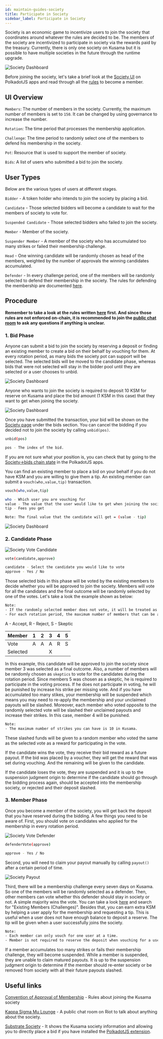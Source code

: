 ```yaml
---
id: maintain-guides-society
title: Participate in Society
sidebar_label: Participate in Society
---
```


Society is an economic game to incentivize users to join the society that coordinates around whatever the rules are decided to be. The members of the society are incentivized to participate in society via the rewards paid by the treasury. Currently, there is only one society on Kusama but it is possible to have multiple societies in the future through the runtime upgrade.

![Society Dashboard](assets/society/dashboard.jpg)

Before joining the society, let's take a brief look at the [Society UI](https://polkadot.js.org/apps/#/society) on PolkadotJS apps and read through all the  [rules](https://polkascan.io/pre/kusama/transaction/0x948d3a4378914341dc7af9220a4c73acb2b3f72a70f14ee8089799da16d94c17) to become a member.

## UI Overview

`Members`: The number of members in the society. Currently, the maximum number of members is set to `150`. It can be changed by using governance to increase the number. 

`Rotation`: The time period that processes the membership application. 

`Challenge`: The time period to randomly select one of the members to defend his membership in the society. 

`Pot`: Resource that is used to support the member of society.

`Bids`: A list of users who submitted a bid to join the society.

## User Types
Below are the various types of users at different stages.

`Bidder` - A token holder who intends to join the society by placing a bid.

`Candidate` - Those selected bidders will become a candidate to wait for the members of society to vote for.

`Suspended Candidate` - Those selected bidders who failed to join the society.

`Member` - Member of the society.

`Suspender Member` - A member of the society who has accumulated too many strikes or failed their membership challenge.

`Head` - One winning candidate will be randomly chosen as head of the members, weighted by the number of approvals the winning candidates accumulated. 

`Defender` - In every challenge period, one of the members will be randomly selected to defend their membership in the society. The rules for defending the membership are documented [here](https://polkascan.io/pre/kusama/transaction/0x948d3a4378914341dc7af9220a4c73acb2b3f72a70f14ee8089799da16d94c17).


## Procedure

**Remember to take a look at the rules written [here](https://polkascan.io/pre/kusama/transaction/0x948d3a4378914341dc7af9220a4c73acb2b3f72a70f14ee8089799da16d94c17) first. And since those rules are not enforced on-chain, it is recommended to join the [public chat room](https://matrix.to/#/!BUmiAAnAYSRGarqwOt:matrix.parity.io?via=matrix.parity.io&via=matrix.org&via=web3.foundation) to ask any questions if anything is unclear.**


### 1. Bid Phase

Anyone can submit a bid to join the society by reserving a deposit or finding an existing member to create a bid on their behalf by vouching for them. At every rotation period, as many bids the society pot can support will be selected. The selected bids will be moved to the candidate phase, whereas bids that were not selected will stay in the bidder pool until they are selected or a user chooses to unbid.

![Society Dashboard](assets/society/submit_bid.jpg)

Anyone who wants to join the society is required to deposit 10 KSM for reserve on Kusama and place the bid amount (1 KSM in this case) that they want to get when joining the society. 

![Society Dashboard](assets/society/test_bid.jpg)

Once you have submitted the transaction, your bid will be shown on the [Society page](https://polkadot.js.org/apps/#/society) under the bids section. You can cancel the bidding if you decided not to join the society by calling `unbid(pos)`.

```bash
unbid(pos)

pos - The index of the bid. 
```

If you are not sure what your position is, you can check that by going to the [Society->bids chain state](https://polkadot.js.org/apps/#/chainstate) in the PolkadotJS apps.

You can find an existing member to place a bid on your behalf if you do not have KSM and you are willing to give them a tip. An existing member can submit a `vouch(who,value,tip)` transaction.

```bash
vouch(who,value,tip)

who - Which user you are vouching for
value - The value that the user would like to get when joining the society
tip - Fees you get

Note: The final value that the candidate will get = (value - tip)
```

![Society Dashboard](assets/society/vouch.jpg)


### 2. Candidate Phase

![Society Vote Candidate](assets/society/vote_candidate.jpg)


```bash
vote(candidate,approve)

candidate - Select the candidate you would like to vote
approve - Yes / No
```

Those selected bids in this phase will be voted by the existing members to decide whether you will be approved to join the society. Members will vote for all the candidates and the final outcome will be randomly selected by one of the votes. Let's take a look the example shown as below:

```bash
Note:
- If the randomly selected member does not vote, it will be treated as a rejection.
- For each rotation period, the maximum number of members that can be accepted is set as 10. 
```

A - Accept,  R - Reject,  S - Skeptic

Member | 1 | 2 | 3 | 4 | 5 |
--- | --- | --- | --- | ---- | --- |
Vote | A | A | A | R | S |
Selected | | | X | | | 

In this example, this candidate will be approved to join the society since member 3 was selected as a final outcome. Also, a number of members will be randomly chosen as `skeptics` to vote for the candidates during the rotation period. Since members 5 was chosen as a skeptic, he is required to participate in the voting process. If he does not participate in voting, he will be punished by increase his strike per missing vote. And if you have accumulated too many stikes, your membership will be suspended which means you may need to re-apply the membership and your unclaimed payouts will be slashed. Moreover, each member who voted opposite to the randomly selected vote will be slashed their unclaimed payouts and increase their strikes. In this case, member 4 will be punished.

```bash
Note:
- The maximum number of strikes you can have is 10 in Kusama.
```

These slashed funds will be given to a random member who voted the same as the selected vote as a reward for participating in the vote.

If the candidate wins the vote, they receive their bid reward as a future payout. If the bid was placed by a voucher, they will get the reward that was set during vouching. And the remaining will be given to the candidate.

If the candidate loses the vote, they are suspended and it is up to the suspension judgment origin to determine if the candidate should go through the bidding process again, should be accepted into the membership society, or rejected and their deposit slashed.


### 3. Member Phase

Once you become a member of the society, you will get back the deposit that you have reserved during the bidding. A few things you need to be aware of. First, you should vote on candidates who applied for the membership in every rotation period. 

![Society Vote Defender](assets/society/vote_defender.jpg) 

```bash
defenderVote(approve)

approve - Yes / No
```

Second, you will need to claim your payout manually by calling `payout()` after a certain period of time.

![Society Payout](assets/society/payout.jpg) 


Third, there will be a membership challenge every seven days on Kusama. So one of the members will be randomly selected as a defender. Then, other members can vote whether this defender should stay in society or not. A simple majority wins the vote. You can take a look [here](https://polkascan.io/pre/kusama/transaction/0x948d3a4378914341dc7af9220a4c73acb2b3f72a70f14ee8089799da16d94c17) and search for "Existing Members (Challenges)".
Besides that, you can earn extra KSM by helping a user apply for the membership and requesting a tip. This is useful when a user does not have enough balance to deposit a reserve. The tip will be given when a user successfully joins the society.

```bash
Note:
- Each member can only vouch for one user at a time.
- Member is not required to reserve the deposit when vouching for a user.
```

If a member accumulates too many strikes or fails their membership challenge, they will become suspended. While a member is suspended, they are unable to claim matured payouts. It is up to the suspension judgment origin to determine if the member should re-enter society or be removed from society with all their future payouts slashed.


## Useful links

[Convention of Approval of Membership](https://polkascan.io/pre/kusama/transaction/0x948d3a4378914341dc7af9220a4c73acb2b3f72a70f14ee8089799da16d94c17) - Rules about joining the Kusama society

[Kappa Sigma Mu Lounge](https://matrix.to/#/!BUmiAAnAYSRGarqwOt:matrix.parity.io?via=matrix.parity.io&via=matrix.org&via=web3.foundation) - A public chat room on Riot to talk about anything about the society.

[Substrate Society](https://www.shawntabrizi.com/substrate-society/) - It shows the Kusama society information and allowing you to directly place a bid if you have installed the [PolkadotJS extension](https://chrome.google.com/webstore/detail/polkadot%7Bjs%7D-extension/mopnmbcafieddcagagdcbnhejhlodfdd).

